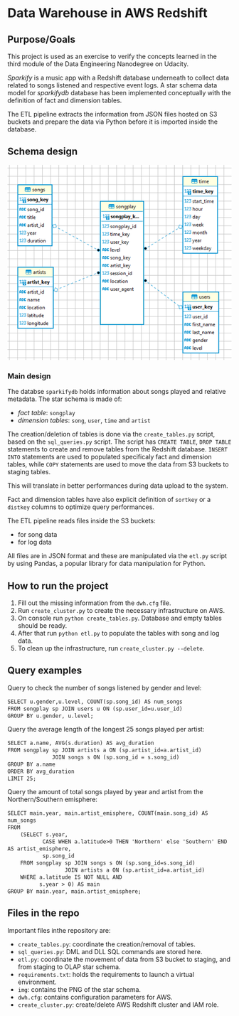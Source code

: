# Data Warehouse in AWS Redshift

## Purpose/Goals

This project is used as an exercise to verify the concepts learned in the third module of the Data Engineering Nanodegree on Udacity.

*Sparkify* is a music app with a Redshift database underneath to collect data related to songs listened and respective event logs.
A star schema data model for *sparkifydb* database has been implemented conceptually with the definition of fact and dimension tables.

The ETL pipeline extracts the information from JSON files hosted on S3 buckets and prepare the data via Python before it is imported inside the
database.

## Schema design

![image info](./imgs/star_schema_dwh.png)

### Main design

The databse `sparkifydb` holds information about songs played and relative metadata. The star schema is made of:

 - *fact table*: `songplay`
 - *dimension tables*: `song`, `user`, `time` and `artist`
 
The creation/deletion of tables is done via the `create_tables.py` script, based on the `sql_queries.py` script.
The script has `CREATE TABLE`, `DROP TABLE` statements to create and remove tables from the Redshift database.
`INSERT INTO` statements are used to populated specificaly fact and dimension tables, while `COPY` statements are used to move the data from S3 buckets to staging tables.

This will translate in better performances during data upload to the system.

Fact and dimension tables have also explicit definition of `sortkey` or a `distkey` columns to optimize query performances.

The ETL pipeline reads files inside the S3 buckets:
 - for song data
 - for log data

All files are in JSON format and these are manipulated via the `etl.py` script by using Pandas, a popular library for data manipulation for Python.

## How to run the project

1. Fill out the missing information from the `dwh.cfg` file.
2. Run `create_cluster.py` to create the necessary infrastructure on AWS.
3. On console run `python create_tables.py`. Database and empty tables should be ready.
4. After that run `python etl.py` to populate the tables with song and log data.
5. To clean up the infrastructure, run `create_cluster.py --delete`.

## Query examples

Query to check the number of songs listened by gender and level:

```
SELECT u.gender,u.level, COUNT(sp.song_id) AS num_songs
FROM songplay sp JOIN users u ON (sp.user_id=u.user_id)
GROUP BY u.gender, u.level;
```

Query the average length of the longest 25 songs played per artist:

```
SELECT a.name, AVG(s.duration) AS avg_duration
FROM songplay sp JOIN artists a ON (sp.artist_id=a.artist_id)
              JOIN songs s ON (sp.song_id = s.song_id)
GROUP BY a.name
ORDER BY avg_duration
LIMIT 25;
```

Query the amount of total songs played by year and artist from the Northern/Southern emisphere:

```
SELECT main.year, main.artist_emisphere, COUNT(main.song_id) AS num_songs
FROM
    (SELECT s.year, 
           CASE WHEN a.latitude>0 THEN 'Northern' else 'Southern' END AS artist_emisphere,
           sp.song_id
    FROM songplay sp JOIN songs s ON (sp.song_id=s.song_id)
                  JOIN artists a ON (sp.artist_id=a.artist_id)
    WHERE a.latitude IS NOT NULL AND
          s.year > 0) AS main
GROUP BY main.year, main.artist_emisphere;
```
 
 
## Files in the repo

Important files inthe repository are:

- `create_tables.py`: coordinate the creation/removal of tables.
- `sql_queries.py`: DML and DLL SQL commands are stored here.
- `etl.py`: coordinate the movement of data from S3 bucket to staging, and from staging to OLAP star schema.
- `requirements.txt`: holds the requirements to launch a virtual environment.
- `img`: contains the PNG of the star schema.
- `dwh.cfg`: contains configuration parameters for AWS.
- `create_cluster.py`: create/delete AWS Redshift cluster and IAM role.
